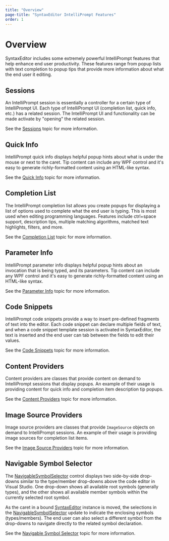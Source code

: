 ```yaml
---
title: "Overview"
page-title: "SyntaxEditor IntelliPrompt Features"
order: 1
---
```

# Overview

SyntaxEditor includes some extremely powerful IntelliPrompt features that help enhance end user productivity.  These features range from popup lists with text completion to popup tips that provide more information about what the end user it editing.

## Sessions

An IntelliPrompt session is essentially a controller for a certain type of IntelliPrompt UI.  Each type of IntelliPrompt UI (completion list, quick info, etc.) has a related session.  The IntelliPrompt UI and functionality can be made activate by "opening" the related session.

See the [Sessions](sessions.md) topic for more information.

## Quick Info

IntelliPrompt quick info displays helpful popup hints about what is under the mouse or next to the caret.  Tip content can include any WPF control and it's easy to generate richly-formatted content using an HTML-like syntax.

See the [Quick Info](quick-info.md) topic for more information.

## Completion List

The IntelliPrompt completion list allows you create popups for displaying a list of options used to complete what the end user is typing.  This is most used when editing programming languages.  Features include ctrl+space support, description tips, multiple matching algorithms, matched text highlights, filters, and more.

See the [Completion List](completion-list.md) topic for more information.

## Parameter Info

IntelliPrompt parameter info displays helpful popup hints about an invocation that is being typed, and its parameters.  Tip content can include any WPF control and it's easy to generate richly-formatted content using an HTML-like syntax.

See the [Parameter Info](parameter-info.md) topic for more information.

## Code Snippets

IntelliPrompt code snippets provide a way to insert pre-defined fragments of text into the editor.  Each code snippet can declare multiple fields of text, and when a code snippet template session is activated in SyntaxEditor, the text is inserted and the end user can tab between the fields to edit their values.

See the [Code Snippets](code-snippets.md) topic for more information.

## Content Providers

Content providers are classes that provide content on demand to IntelliPrompt sessions that display popups.  An example of their usage is providing content for quick info and completion item description tip popups.

See the [Content Providers](popup-content-providers.md) topic for more information.

## Image Source Providers

Image source providers are classes that provide `ImageSource` objects on demand to IntelliPrompt sessions.  An example of their usage is providing image sources for completion list items.

See the [Image Source Providers](image-source-providers.md) topic for more information.

## Navigable Symbol Selector

The [NavigableSymbolSelector](xref:ActiproSoftware.Windows.Controls.SyntaxEditor.NavigableSymbolSelector) control displays two side-by-side drop-downs similar to the type/member drop-downs above the code editor in Visual Studio.  One drop-down shows all available root symbols (generally types), and the other shows all available member symbols within the currently selected root symbol.

As the caret in a bound [SyntaxEditor](xref:ActiproSoftware.Windows.Controls.SyntaxEditor.SyntaxEditor) instance is moved, the selections in the [NavigableSymbolSelector](xref:ActiproSoftware.Windows.Controls.SyntaxEditor.NavigableSymbolSelector) update to indicate the enclosing symbols (types/members).  The end user can also select a different symbol from the drop-downs to navigate directly to the related symbol declaration.

See the [Navigable Symbol Selector](navigable-symbol-selector.md) topic for more information.
